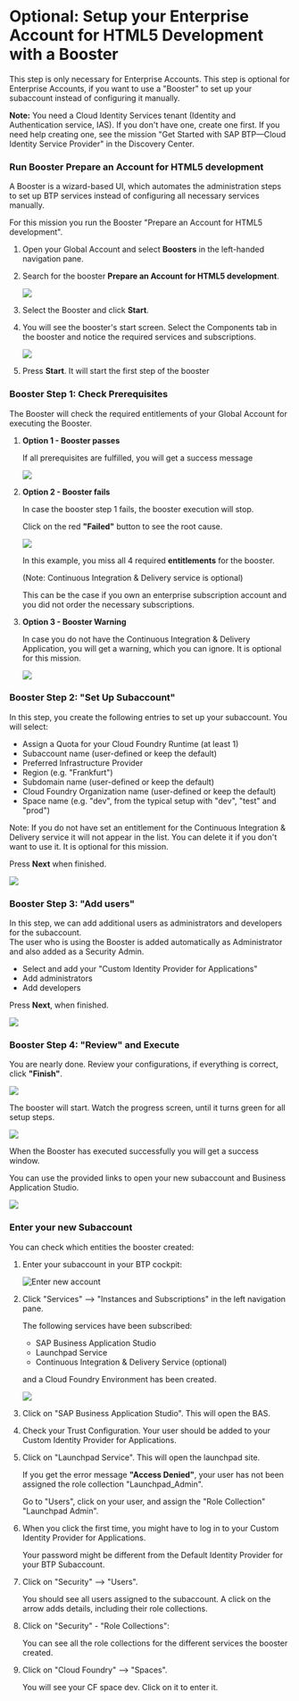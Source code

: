 
# Optional: Setup your Enterprise Account for HTML5 Development with a Booster

This step is only necessary for Enterprise Accounts. This step is optional for Enterprise Accounts, if you want to use a "Booster" to set up your subaccount instead of configuring it manually.

**Note:** You need a Cloud Identity Services tenant (Identity and Authentication service, IAS). If you don't have one, create one first. If you need help creating one, see the mission "Get Started with SAP BTP—Cloud Identity Service Provider" in the Discovery Center.


### Run Booster Prepare an Account for HTML5 development
 
A Booster is a wizard-based UI, which automates the administration steps to set up BTP services instead of configuring all necessary services manually.

For this mission you run the Booster "Prepare an Account for HTML5 development".


1. Open your Global Account and select **Boosters** in the left-handed navigation pane.

2. Search for the booster **Prepare an Account for HTML5 development**.

    ![](images/2_ea_2_booster_html5.png)

3. Select the Booster and click **Start**. 

4. You will see the booster's start screen. Select the Components tab in the booster and notice the required services and subscriptions. 


    ![](images/2_ea_3_booster_comps.png)

5. Press **Start**. It will start the first step of the booster


### Booster Step 1: Check Prerequisites

The Booster will check the required entitlements of your Global Account for executing the Booster.

1. **Option 1 - Booster passes**

    If all prerequisites are fulfilled, you will get a success message
    
    ![](images/2_ea_5_booster_pass.png)


2. **Option 2 - Booster fails**

    In case the booster step 1 fails, the booster execution will stop.

    Click on the red **"Failed"** button to see the root cause.

    ![](images/2_ea_4_booster_fails.png)

    In this example, you miss all 4 required **entitlements** for the booster. 

    (Note: Continuous Integration & Delivery service is optional)

    This can be the case if you own an enterprise subscription account and you did not order the necessary subscriptions.    
 
 
  

3. **Option 3 - Booster Warning**

    In case you do not have the Continuous Integration & Delivery Application, you will get a warning, which you can ignore. It is optional for this mission.
    
    ![](images/2_ea_6_booster_warning.png)
    


###  Booster Step 2: "Set Up Subaccount"


In this step, you create the following entries to set up your subaccount. You will select:

- Assign a Quota for your Cloud Foundry Runtime (at least 1)
- Subaccount name (user-defined or keep the default)
- Preferred Infrastructure Provider 
- Region (e.g. "Frankfurt") 
- Subdomain name (user-defined or keep the default)
- Cloud Foundry Organization name (user-defined or keep the default)
- Space name (e.g. "dev", from the typical setup with "dev", "test" and "prod")

Note: If you do not have set an entitlement for the Continuous Integration & Delivery service it will not appear in the list. You can delete it if you don't want to use it. It is optional for this mission.

Press **Next** when finished.


![](images/2_ea_7_booster_step2.png)




### Booster Step 3: "Add users"

In this step, we can add additional users as administrators and developers for the subaccount. <br>
The user who is using the Booster is added automatically as Administrator and also added as a Security Admin.

* Select and add your "Custom Identity Provider for Applications" 
* Add administrators
* Add developers

Press **Next**, when finished.

![](images/2_ea_8_booster_step3.png)


### Booster Step 4: "Review" and Execute

You are nearly done. Review your configurations, if everything is correct, click **"Finish"**. 


![](images/2_ea_9_booster_step4.png)


The booster will start. Watch the progress screen, until it turns green for all setup steps.

![](images/2_ea_10_booster_run.png)

When the Booster has executed successfully you will get a success window. 

You can use the provided links to open your new subaccount and Business Application Studio.


![](images/2_ea_11_booster_success.png)



### Enter your new Subaccount

You can check which entities the booster created:

1. Enter your subaccount in your BTP cockpit:

    ![Enter new account](images/2_ea_12_account_new.png)

2. Click "Services" --> "Instances and Subscriptions" in the left navigation pane.
   
    The following services have been subscribed:

    - SAP Business Application Studio
    - Launchpad Service
    - Continuous Integration & Delivery Service (optional)
    
    and a Cloud Foundry Environment has been created.

   ![](images/2_ea_13_account_inspect.png)


2. Click on "SAP Business Application Studio". This will open the BAS.

3. Check your Trust Configuration. Your user should be added to your Custom Identity Provider for Applications.

4. Click on "Launchpad Service". This will open the launchpad site.

   If you get the error message **"Access Denied"**, your user has not been assigned the role collection "Launchpad_Admin".

   Go to "Users", click on your user, and assign the "Role Collection" "Launchpad Admin".

5. When you click the first time, you might have to log in to your Custom Identity Provider for Applications. 
 
    Your password might be different from the Default Identity Provider for your BTP Subaccount. 

6. Click on "Security" --> "Users".
    
    You should see all users assigned to the subaccount. A click on the arrow adds details, including their role collections.

7. Click on "Security" - "Role Collections":
    
    You can see all the role collections for the different services the booster created. 

8. Click on "Cloud Foundry" --> "Spaces".
   
    You will see your CF space dev. Click on it to enter it.



